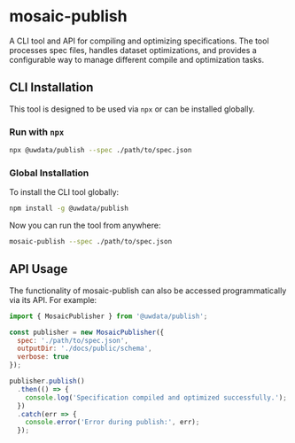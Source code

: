 # mosaic-publish

A CLI tool and API for compiling and optimizing specifications. The tool processes spec files, handles dataset optimizations, and provides a configurable way to manage different compile and optimization tasks.

## CLI Installation

This tool is designed to be used via `npx` or can be installed globally.

### Run with `npx`

```bash
npx @uwdata/publish --spec ./path/to/spec.json
```

### Global Installation

To install the CLI tool globally:

```bash
npm install -g @uwdata/publish
```

Now you can run the tool from anywhere:

```bash
mosaic-publish --spec ./path/to/spec.json
```

## API Usage

The functionality of mosaic-publish can also be accessed programmatically via its API. For example:

```js
import { MosaicPublisher } from '@uwdata/publish';

const publisher = new MosaicPublisher({
  spec: './path/to/spec.json',
  outputDir: './docs/public/schema',
  verbose: true
});

publisher.publish()
  .then(() => {
    console.log('Specification compiled and optimized successfully.');
  })
  .catch(err => {
    console.error('Error during publish:', err);
  });
```